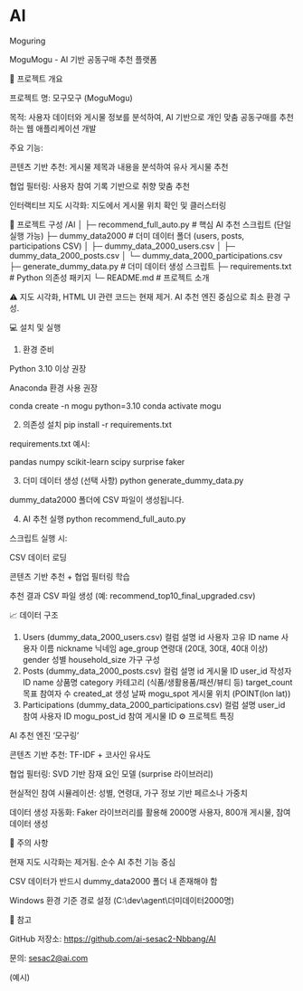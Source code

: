 # AI
Moguring

MoguMogu - AI 기반 공동구매 추천 플랫폼

<!-- 필요하면 로고 이미지 경로 추가 -->

🚀 프로젝트 개요

프로젝트 명: 모구모구 (MoguMogu)

목적: 사용자 데이터와 게시물 정보를 분석하여, AI 기반으로 개인 맞춤 공동구매를 추천하는 웹 애플리케이션 개발

주요 기능:

콘텐츠 기반 추천: 게시물 제목과 내용을 분석하여 유사 게시물 추천

협업 필터링: 사용자 참여 기록 기반으로 취향 맞춤 추천

인터랙티브 지도 시각화: 지도에서 게시물 위치 확인 및 클러스터링

📂 프로젝트 구성
/AI
│
├─ recommend_full_auto.py          # 핵심 AI 추천 스크립트 (단일 실행 가능)
├─ dummy_data2000                  # 더미 데이터 폴더 (users, posts, participations CSV)
│   ├─ dummy_data_2000_users.csv
│   ├─ dummy_data_2000_posts.csv
│   └─ dummy_data_2000_participations.csv
├─ generate_dummy_data.py          # 더미 데이터 생성 스크립트
├─ requirements.txt                # Python 의존성 패키지
└─ README.md                       # 프로젝트 소개


⚠️ 지도 시각화, HTML UI 관련 코드는 현재 제거. AI 추천 엔진 중심으로 최소 환경 구성.

💻 설치 및 실행
1. 환경 준비

Python 3.10 이상 권장

Anaconda 환경 사용 권장

conda create -n mogu python=3.10
conda activate mogu

2. 의존성 설치
pip install -r requirements.txt


requirements.txt 예시:

pandas
numpy
scikit-learn
scipy
surprise
faker

3. 더미 데이터 생성 (선택 사항)
python generate_dummy_data.py


dummy_data2000 폴더에 CSV 파일이 생성됩니다.

4. AI 추천 실행
python recommend_full_auto.py


스크립트 실행 시:

CSV 데이터 로딩

콘텐츠 기반 추천 + 협업 필터링 학습

추천 결과 CSV 파일 생성 (예: recommend_top10_final_upgraded.csv)

📈 데이터 구조
1. Users (dummy_data_2000_users.csv)
컬럼	설명
id	사용자 고유 ID
name	사용자 이름
nickname	닉네임
age_group	연령대 (20대, 30대, 40대 이상)
gender	성별
household_size	가구 구성
2. Posts (dummy_data_2000_posts.csv)
컬럼	설명
id	게시물 ID
user_id	작성자 ID
name	상품명
category	카테고리 (식품/생활용품/패션/뷰티 등)
target_count	목표 참여자 수
created_at	생성 날짜
mogu_spot	게시물 위치 (POINT(lon lat))
3. Participations (dummy_data_2000_participations.csv)
컬럼	설명
user_id	참여 사용자 ID
mogu_post_id	참여 게시물 ID
⚙️ 프로젝트 특징

AI 추천 엔진 ‘모구링’

콘텐츠 기반 추천: TF-IDF + 코사인 유사도

협업 필터링: SVD 기반 잠재 요인 모델 (surprise 라이브러리)

현실적인 참여 시뮬레이션: 성별, 연령대, 가구 정보 기반 페르소나 가중치

데이터 생성 자동화: Faker 라이브러리를 활용해 2000명 사용자, 800개 게시물, 참여 데이터 생성

📌 주의 사항

현재 지도 시각화는 제거됨. 순수 AI 추천 기능 중심

CSV 데이터가 반드시 dummy_data2000 폴더 내 존재해야 함

Windows 환경 기준 경로 설정 (C:\dev\agent\더미데이터2000명)

📝 참고

GitHub 저장소: https://github.com/ai-sesac2-Nbbang/AI

문의: sesac2@ai.com

 (예시)
